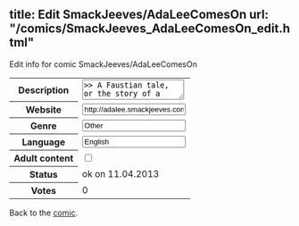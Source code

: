 title: Edit SmackJeeves/AdaLeeComesOn
url: "/comics/SmackJeeves_AdaLeeComesOn_edit.html"
---
Edit info for comic SmackJeeves/AdaLeeComesOn

<form name="comic" action="http://gaepostmail.appengine.com/comic" name="post">
<table class="comicinfo">
<tr>
<th>Description</th><td><textarea name="description">&gt;&gt; A Faustian tale, or the story of a crazy woman. ___(Warning: this comic contains smoking, drinking, profanity, nudity, and sexual themes. Reader discretion is advised.)</textarea></td>
</tr>
<tr>
<th>Website</th><td><input type="text" name="url" value="http://adalee.smackjeeves.com/comics/"/></td>
</tr>
<tr>
<th>Genre</th><td><input type="text" name="genre" value="Other"/></td>
</tr>
<tr>
<th>Language</th><td><input type="text" name="language" value="English"/></td>
</tr>
<tr>
<th>Adult content</th><td><input type="checkbox" name="adult" value="adult" /></td>
</tr>
<tr>
<th>Status</th><td>ok on 11.04.2013</td>
</tr>
<tr>
<th>Votes</th><td>0</div></td>
</tr>
</table>
</form>

Back to the [comic](/comics/SmackJeeves_AdaLeeComesOn.html).
